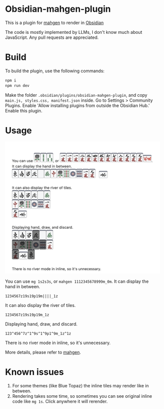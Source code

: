 # Obsidian-mahgen-plugin

This is a plugin for [mahgen](https://github.com/eric03742/mahgen) to render in [Obsidian](https://obsidian.md/)

The code is mostly implemented by LLMs, I don't know much about JavaScript. Any pull requests are appreciated.

# Build

To build the plugin, use the following commands:
```bash
npm i
npm run dev
```

Make the folder `.obsidian/plugins/obsidian-mahgen-plugin`, and copy `main.js, styles.css, manifest.json` inside.
Go to Settings > Community Plugins. Enable 'Allow installing plugins from outside the Obsidian Hub.'
Enable this plugin.
# Usage

![usage](assets/image.png)

You can use `mg 1s2s3s`, or `mahgen 1112345678999m_0m`.
It can display the hand in between.
```mahgen
1234567z19s19p19m||||_1z
```

It can also display the river of tiles.
```mahgen-river
1234567z19s19p19m_1z
```

Displaying hand, draw, and discard.
```mahgen-river
123^456^7z^1^9s^1^9p1^9m_1z^1z
```

There is no river mode in inline, so it's unnecessary.

More details, please refer to [mahgen](https://github.com/eric03742/mahgen).

# Known issues

1. For some themes (like Blue Topaz) the inline tiles may render like in between.
2. Rendering takes some time, so sometimes you can see original inline code like `mg 1s`. Click anywhere it will rerender.